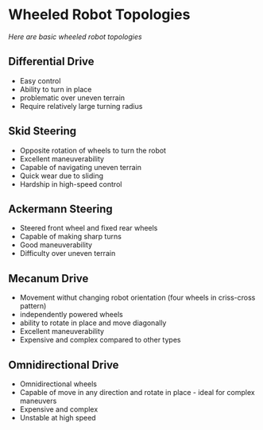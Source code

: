 # Wheeled Robot Topologies
_Here are basic wheeled robot topologies_

## Differential Drive

* Easy control
* Ability to turn in place
* problematic over uneven terrain
* Require relatively large turning radius

## Skid Steering

* Opposite rotation of wheels to turn the robot
* Excellent maneuverability
* Capable of navigating uneven terrain
* Quick wear due to sliding
* Hardship in high-speed control

## Ackermann Steering

* Steered front wheel and fixed rear wheels 
* Capable of making sharp turns 
* Good maneuverability 
* Difficulty over uneven terrain

## Mecanum Drive

* Movement withut changing robot orientation (four wheels in criss-cross pattern)
* independently powered wheels
* ability to rotate in place and move diagonally
* Excellent maneuverability
* Expensive and complex compared to other types

## Omnidirectional Drive

* Omnidirectional wheels
* Capable of move in any direction and rotate in place - ideal for complex maneuvers
* Expensive and complex
* Unstable at high speed

